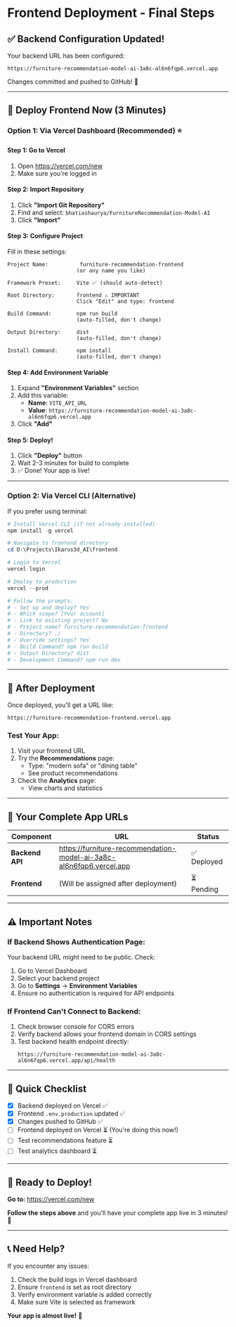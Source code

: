 # Frontend Deployment - Final Steps

## ✅ Backend Configuration Updated!

Your backend URL has been configured:
```
https://furniture-recommendation-model-ai-3a8c-al6n6fqp6.vercel.app
```

Changes committed and pushed to GitHub! 🎉

---

## 🚀 Deploy Frontend Now (3 Minutes)

### Option 1: Via Vercel Dashboard (Recommended) ⭐

#### Step 1: Go to Vercel
1. Open https://vercel.com/new
2. Make sure you're logged in

#### Step 2: Import Repository
1. Click **"Import Git Repository"**
2. Find and select: `bhatiashaurya/FurnitureRecommendation-Model-AI`
3. Click **"Import"**

#### Step 3: Configure Project
Fill in these settings:

```
Project Name:          furniture-recommendation-frontend
                      (or any name you like)

Framework Preset:     Vite ✅ (should auto-detect)

Root Directory:       frontend ⚠️ IMPORTANT
                      Click "Edit" and type: frontend

Build Command:        npm run build
                      (auto-filled, don't change)

Output Directory:     dist
                      (auto-filled, don't change)

Install Command:      npm install
                      (auto-filled, don't change)
```

#### Step 4: Add Environment Variable
1. Expand **"Environment Variables"** section
2. Add this variable:
   - **Name**: `VITE_API_URL`
   - **Value**: `https://furniture-recommendation-model-ai-3a8c-al6n6fqp6.vercel.app`
3. Click **"Add"**

#### Step 5: Deploy!
1. Click **"Deploy"** button
2. Wait 2-3 minutes for build to complete
3. ✅ Done! Your app is live!

---

### Option 2: Via Vercel CLI (Alternative)

If you prefer using terminal:

```powershell
# Install Vercel CLI (if not already installed)
npm install -g vercel

# Navigate to frontend directory
cd D:\Projects\Ikarus3d_AI\frontend

# Login to Vercel
vercel login

# Deploy to production
vercel --prod

# Follow the prompts:
# - Set up and deploy? Yes
# - Which scope? [Your account]
# - Link to existing project? No
# - Project name? furniture-recommendation-frontend
# - Directory? ./
# - Override settings? Yes
# - Build Command? npm run build
# - Output Directory? dist
# - Development Command? npm run dev
```

---

## 🎯 After Deployment

Once deployed, you'll get a URL like:
```
https://furniture-recommendation-frontend.vercel.app
```

### Test Your App:
1. Visit your frontend URL
2. Try the **Recommendations** page:
   - Type: "modern sofa" or "dining table"
   - See product recommendations
3. Check the **Analytics** page:
   - View charts and statistics

---

## 🔗 Your Complete App URLs

| Component | URL | Status |
|-----------|-----|--------|
| **Backend API** | https://furniture-recommendation-model-ai-3a8c-al6n6fqp6.vercel.app | ✅ Deployed |
| **Frontend** | (Will be assigned after deployment) | ⏳ Pending |

---

## ⚠️ Important Notes

### If Backend Shows Authentication Page:
Your backend URL might need to be public. Check:
1. Go to Vercel Dashboard
2. Select your backend project
3. Go to **Settings** → **Environment Variables**
4. Ensure no authentication is required for API endpoints

### If Frontend Can't Connect to Backend:
1. Check browser console for CORS errors
2. Verify backend allows your frontend domain in CORS settings
3. Test backend health endpoint directly:
   ```
   https://furniture-recommendation-model-ai-3a8c-al6n6fqp6.vercel.app/api/health
   ```

---

## 🎉 Quick Checklist

- [x] Backend deployed on Vercel ✅
- [x] Frontend `.env.production` updated ✅
- [x] Changes pushed to GitHub ✅
- [ ] Frontend deployed on Vercel ⏳ (You're doing this now!)
- [ ] Test recommendations feature ⏳
- [ ] Test analytics dashboard ⏳

---

## 🚀 Ready to Deploy!

**Go to:** https://vercel.com/new

**Follow the steps above** and you'll have your complete app live in 3 minutes! 🎉

---

## 📞 Need Help?

If you encounter any issues:
1. Check the build logs in Vercel dashboard
2. Ensure `frontend` is set as root directory
3. Verify environment variable is added correctly
4. Make sure Vite is selected as framework

**Your app is almost live!** 🚀
